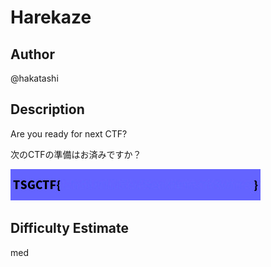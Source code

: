 # Harekaze

## Author

@hakatashi

## Description

Are you ready for next CTF?

次のCTFの準備はお済みですか？

[![](problem/harekaze.jpg)](problem/harekaze.jpg)

## Difficulty Estimate

med
